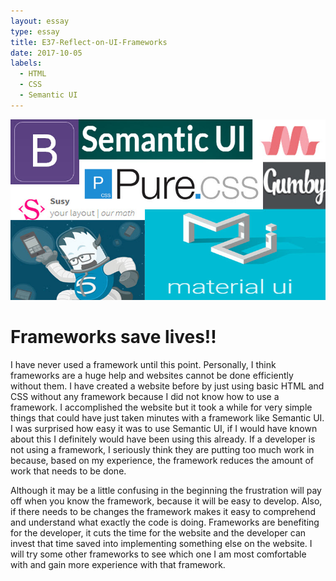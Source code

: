```yaml
---
layout: essay
type: essay
title: E37-Reflect-on-UI-Frameworks
date: 2017-10-05
labels:
  - HTML
  - CSS
  - Semantic UI
---
```


<img class="ui medium right floated rounded image" src="../images/framework.jpg">

<H1>Frameworks save lives!!</H1>

<p>I have never used a framework until this point. Personally, I think frameworks are a huge help and websites cannot be done efficiently without them. I have created a website before by just using basic HTML and CSS without any framework because I did not know how to use a framework. I accomplished the website but it took a while for very simple things that could have just taken minutes with a framework like Semantic UI. I was surprised how easy it was to use Semantic UI, if I would have known about this I definitely would have been using this already. If a developer is not using a framework, I seriously think they are putting too much work in because, based on my experience, the framework reduces the amount of work that needs to be done.</p> 
<p>Although it may be a little confusing in the beginning the frustration will pay off when you know the framework, because it will be easy to develop. Also, if there needs to be changes the framework makes it easy to comprehend and understand what exactly the code is doing. Frameworks are benefiting for the developer, it cuts the time for the website and the developer can invest that time saved into implementing something else on the website. I will try some other frameworks to see which one I am most comfortable with and gain more experience with that framework.</p>
